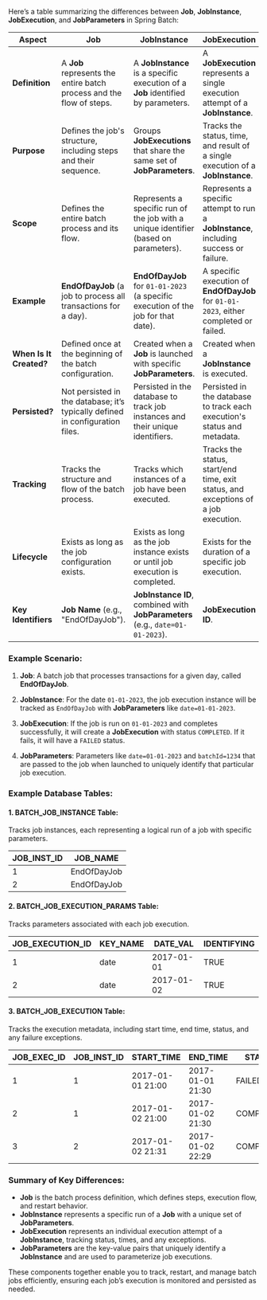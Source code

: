 Here’s a table summarizing the differences between **Job**, **JobInstance**, **JobExecution**, and **JobParameters** in Spring Batch:

| **Aspect**              | **Job**                                           | **JobInstance**                                | **JobExecution**                                    | **JobParameters**                                    |
|-------------------------|---------------------------------------------------|------------------------------------------------|-----------------------------------------------------|------------------------------------------------------|
| **Definition**           | A **Job** represents the entire batch process and the flow of steps. | A **JobInstance** is a specific execution of a **Job** identified by parameters. | A **JobExecution** represents a single execution attempt of a **JobInstance**. | A set of parameters that uniquely identify a **JobInstance** during its execution. |
| **Purpose**              | Defines the job's structure, including steps and their sequence. | Groups **JobExecutions** that share the same set of **JobParameters**. | Tracks the status, time, and result of a single execution of a **JobInstance**. | Used to uniquely identify a **JobInstance** and provide input parameters to the job. |
| **Scope**                | Defines the entire batch process and its flow. | Represents a specific run of the job with a unique identifier (based on parameters). | Represents a specific attempt to run a **JobInstance**, including success or failure. | Provides input values for the execution, e.g., date, id, or any other reference data. |
| **Example**              | **EndOfDayJob** (a job to process all transactions for a day). | **EndOfDayJob** for `01-01-2023` (a specific execution of the job for that date). | A specific execution of **EndOfDayJob** for `01-01-2023`, either completed or failed. | Parameters like `date=01-01-2023` or `transactionType=credit`. |
| **When Is It Created?**  | Defined once at the beginning of the batch configuration. | Created when a **Job** is launched with specific **JobParameters**. | Created when a **JobInstance** is executed. | Created and passed in as input when launching a **JobInstance**. |
| **Persisted?**           | Not persisted in the database; it’s typically defined in configuration files. | Persisted in the database to track job instances and their unique identifiers. | Persisted in the database to track each execution's status and metadata. | Usually not persisted by default (although it can be, if needed). Passed as input to jobs. |
| **Tracking**             | Tracks the structure and flow of the batch process. | Tracks which instances of a job have been executed. | Tracks the status, start/end time, exit status, and exceptions of a job execution. | Tracks input parameters for identifying different executions of a job. |
| **Lifecycle**            | Exists as long as the job configuration exists. | Exists as long as the job instance exists or until job execution is completed. | Exists for the duration of a specific job execution. | Exists for the duration of the job execution and is used to differentiate between different runs of the same job. |
| **Key Identifiers**      | **Job Name** (e.g., "EndOfDayJob"). | **JobInstance ID**, combined with **JobParameters** (e.g., `date=01-01-2023`). | **JobExecution ID**. | Key-value pairs used to uniquely identify and pass parameters to the job. |

### Example Scenario:

1. **Job**: A batch job that processes transactions for a given day, called **EndOfDayJob**.
   
2. **JobInstance**: For the date `01-01-2023`, the job execution instance will be tracked as `EndOfDayJob` with **JobParameters** like `date=01-01-2023`.

3. **JobExecution**: If the job is run on `01-01-2023` and completes successfully, it will create a **JobExecution** with status `COMPLETED`. If it fails, it will have a `FAILED` status.

4. **JobParameters**: Parameters like `date=01-01-2023` and `batchId=1234` that are passed to the job when launched to uniquely identify that particular job execution.

### Example Database Tables:

#### 1. **BATCH_JOB_INSTANCE Table**:
Tracks job instances, each representing a logical run of a job with specific parameters.

| JOB_INST_ID | JOB_NAME       |
|-------------|----------------|
| 1           | EndOfDayJob    |
| 2           | EndOfDayJob    |

#### 2. **BATCH_JOB_EXECUTION_PARAMS Table**:
Tracks parameters associated with each job execution.

| JOB_EXECUTION_ID | KEY_NAME      | DATE_VAL        | IDENTIFYING |
|------------------|---------------|-----------------|-------------|
| 1                | date          | 2017-01-01      | TRUE        |
| 2                | date          | 2017-01-02      | TRUE        |

#### 3. **BATCH_JOB_EXECUTION Table**:
Tracks the execution metadata, including start time, end time, status, and any failure exceptions.

| JOB_EXEC_ID | JOB_INST_ID | START_TIME           | END_TIME             | STATUS   |
|-------------|-------------|----------------------|----------------------|----------|
| 1           | 1           | 2017-01-01 21:00     | 2017-01-01 21:30     | FAILED   |
| 2           | 1           | 2017-01-02 21:00     | 2017-01-02 21:30     | COMPLETED|
| 3           | 2           | 2017-01-02 21:31     | 2017-01-02 22:29     | COMPLETED|

### Summary of Key Differences:

- **Job** is the batch process definition, which defines steps, execution flow, and restart behavior.
- **JobInstance** represents a specific run of a **Job** with a unique set of **JobParameters**.
- **JobExecution** represents an individual execution attempt of a **JobInstance**, tracking status, times, and any exceptions.
- **JobParameters** are the key-value pairs that uniquely identify a **JobInstance** and are used to parameterize job executions.

These components together enable you to track, restart, and manage batch jobs efficiently, ensuring each job’s execution is monitored and persisted as needed.
